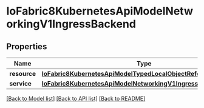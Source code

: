 # IoFabric8KubernetesApiModelNetworkingV1IngressBackend

## Properties
Name | Type | Description | Notes
------------ | ------------- | ------------- | -------------
**resource** | [**IoFabric8KubernetesApiModelTypedLocalObjectReference**](IoFabric8KubernetesApiModelTypedLocalObjectReference.md) |  | [optional] 
**service** | [**IoFabric8KubernetesApiModelNetworkingV1IngressServiceBackend**](IoFabric8KubernetesApiModelNetworkingV1IngressServiceBackend.md) |  | [optional] 

[[Back to Model list]](../README.md#documentation-for-models) [[Back to API list]](../README.md#documentation-for-api-endpoints) [[Back to README]](../README.md)

